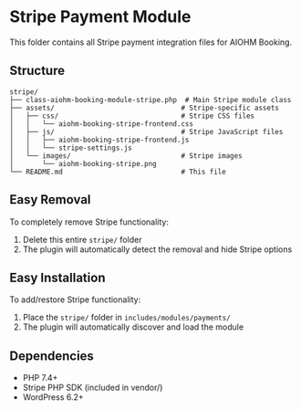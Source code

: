 # Stripe Payment Module

This folder contains all Stripe payment integration files for AIOHM Booking.

## Structure

```
stripe/
├── class-aiohm-booking-module-stripe.php  # Main Stripe module class
├── assets/                               # Stripe-specific assets
│   ├── css/                              # Stripe CSS files
│   │   └── aiohm-booking-stripe-frontend.css
│   ├── js/                               # Stripe JavaScript files
│   │   ├── aiohm-booking-stripe-frontend.js
│   │   └── stripe-settings.js
│   └── images/                           # Stripe images
│       └── aiohm-booking-stripe.png
└── README.md                             # This file
```

## Easy Removal

To completely remove Stripe functionality:

1. Delete this entire `stripe/` folder
2. The plugin will automatically detect the removal and hide Stripe options

## Easy Installation

To add/restore Stripe functionality:

1. Place the `stripe/` folder in `includes/modules/payments/`
2. The plugin will automatically discover and load the module

## Dependencies

- PHP 7.4+
- Stripe PHP SDK (included in vendor/)
- WordPress 6.2+